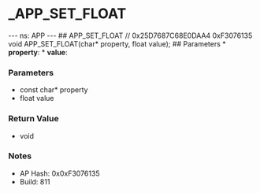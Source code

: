 # _APP_SET_FLOAT

--- ns: APP --- ## APP_SET_FLOAT  // 0x25D7687C68E0DAA4 0xF3076135 void APP_SET_FLOAT(char* property, float value);   ## Parameters * **property**: * **value**:

### Parameters
* const char* property
* float value

### Return Value
* void

### Notes
* AP Hash: 0x0xF3076135
* Build: 811


